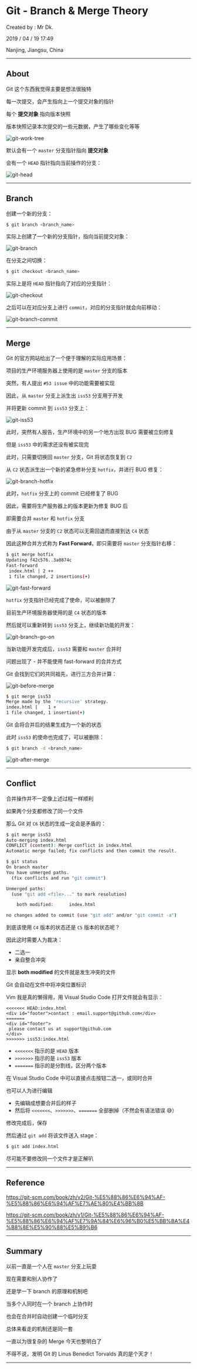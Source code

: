 # Git - Branch & Merge Theory

Created by : Mr Dk.

2019 / 04 / 19 17:49

Nanjing, Jiangsu, China

---

## About

Git 这个东西我觉得主要是想法很独特

每一次提交，会产生指向上一个提交对象的指针

每个 __提交对象__ 指向版本快照

版本快照记录本次提交的一些元数据，产生了哪些变化等等

![git-work-tree](../img/git-work-tree.png)

默认会有一个 `master` 分支指针指向 __提交对象__

会有一个 `HEAD` 指针指向当前操作的分支：

![git-head](../img/git-head.png)

---

## Branch

创建一个新的分支：

```bash
$ git branch <branch_name>
```

实际上创建了一个新的分支指针，指向当前提交对象：

![git-branch](../img/git-branch.png)

在分支之间切换：

```bash
$ git checkout <branch_name>
```

实际上是将 `HEAD` 指针指向了对应的分支指针：

![git-checkout](../img/git-checkout.png)

之后可以在对应分支上进行 `commit`，对应的分支指针就会向前移动：

![git-branch-commit](../img/git-branch-commit.png)

---

## Merge

Git 的官方网站给出了一个便于理解的实际应用场景：

项目的生产环境服务器上使用的是 `master` 分支的版本

突然，有人提出 `#53 issue` 中的功能需要被实现

因此，从 `master` 分支上派生出 `iss53` 分支用于开发

并将更新 commit 到 `iss53` 分支上：

![git-iss53](../img/git-iss53.png)

此时，突然有人报告，生产环境中的另一个地方出现 BUG 需要被立刻修复

但是 `iss53` 中的需求还没有被实现完

此时，只需要切换回 `master` 分支，Git 将状态恢复到 `C2`

从 `C2` 状态派生出一个新的紧急修补分支 `hotfix`，并进行 BUG 修复：

![git-branch-hotfix](../img/git-branch-hotfix.png)

此时，`hotfix` 分支上的 commit 已经修复了 BUG

因此，需要将生产服务器上的版本更新为修复 BUG 后

即需要合并 `master` 和 `hotfix` 分支

由于从 `master` 分支的 `C2` 状态可以无需回退而直接到达 `C4` 状态

因此这种合并方式称为 __Fast Forward__，即只需要将 `master` 分支指针右移：

```bash
$ git merge hotfix
Updating f42c576..3a0874c
Fast-forward
 index.html | 2 ++
 1 file changed, 2 insertions(+)
```

![git-fast-forward](../img/git-fast-forward.png)

`hotfix` 分支指针已经完成了使命，可以被删除了

目前生产环境服务器使用的是 `C4` 状态的版本

然后就可以重新转到 `iss53` 分支上，继续新功能的开发：

![git-branch-go-on](../img/git-branch-go-on.png)

当新功能开发完成后，`iss53` 需要和 `master` 合并时

问题出现了 - 并不能使用 fast-forward 的合并方式

Git 会找到它们的共同祖先，进行三方合并计算：

![git-before-merge](../img/git-before-merge.png)

```bash
$ git merge iss53
Merge made by the 'recursive' strategy.
index.html |    1 +
1 file changed, 1 insertion(+)
```

Git 会将合并后的结果生成为一个新的状态

此时 `iss53` 的使命也完成了，可以被删除：

```bash
$ git branch -d <branch_name>
```

![git-after-merge](../img/git-after-merge.png)

---

## Conflict

合并操作并不一定像上述过程一样顺利

如果两个分支都修改了同一个文件

那么 Git 对 `C6` 状态的生成一定会是矛盾的：

```bash
$ git merge iss53
Auto-merging index.html
CONFLICT (content): Merge conflict in index.html
Automatic merge failed; fix conflicts and then commit the result.
```

```bash
$ git status
On branch master
You have unmerged paths.
  (fix conflicts and run "git commit")

Unmerged paths:
  (use "git add <file>..." to mark resolution)

    both modified:      index.html

no changes added to commit (use "git add" and/or "git commit -a")
```

到底该使用 `C4` 版本的状态还是 `C5` 版本的状态呢？

因此这时需要人为裁决：

* 二选一
* 亲自整合冲突

显示 __both modified__ 的文件就是发生冲突的文件

Git 会自动在文件中将冲突位置标识

Vim 我是真的懒得用，用 Visual Studio Code 打开文件就会有显示：

```text
<<<<<<< HEAD:index.html
<div id="footer">contact : email.support@github.com</div>
=======
<div id="footer">
 please contact us at support@github.com
</div>
>>>>>>> iss53:index.html
```

* `<<<<<<<` 指示的是 `HEAD` 版本
* `>>>>>>>` 指示的是 `iss53` 版本
* `=======` 指示的是分割线，区分两个版本

在 Visual Studio Code 中可以直接点击按钮二选一，或同时合并

也可以人为进行编辑

* 先编辑成想要合并后的样子
* 然后将 `<<<<<<<`、`>>>>>>>`、`=======` 全部删掉（不然会有语法错误 :sweat_smile:）

修改完成后，保存

然后通过 `git add` 将该文件送入 stage：

```bash
$ git add index.html
```

尽可能不要修改同一个文件才是正解叭

---

## Reference

<https://git-scm.com/book/zh/v2/Git-%E5%88%86%E6%94%AF-%E5%88%86%E6%94%AF%E7%AE%80%E4%BB%8B>

<https://git-scm.com/book/zh/v1/Git-%E5%88%86%E6%94%AF-%E5%88%86%E6%94%AF%E7%9A%84%E6%96%B0%E5%BB%BA%E4%B8%8E%E5%90%88%E5%B9%B6>

---

## Summary

以前一直是一个人在 `master` 分支上玩耍

现在需要和别人协作了

还是学一下 branch 的原理和机制吧

当多个人同时在一个 branch 上协作时

也会在合并时自动创建一个临时分支

总体来看走的机制还是同一套

一直以为很复杂的 Merge 今天也整明白了

不得不说，发明 Git 的 Linus Benedict Torvalds 真的是个天才！

---

